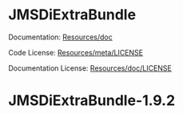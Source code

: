 JMSDiExtraBundle
===================

Documentation: 
[Resources/doc](http://jmsyst.com/bundles/JMSDiExtraBundle)
    

Code License:
[Resources/meta/LICENSE](https://github.com/schmittjoh/JMSDiExtraBundle/blob/master/Resources/meta/LICENSE)


Documentation License:
[Resources/doc/LICENSE](https://github.com/schmittjoh/JMSDiExtraBundle/blob/master/Resources/doc/LICENSE)
# JMSDiExtraBundle-1.9.2
